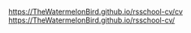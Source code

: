 https://TheWatermelonBird.github.io/rsschool-cv/cv
https://TheWatermelonBird.github.io/rsschool-cv/
